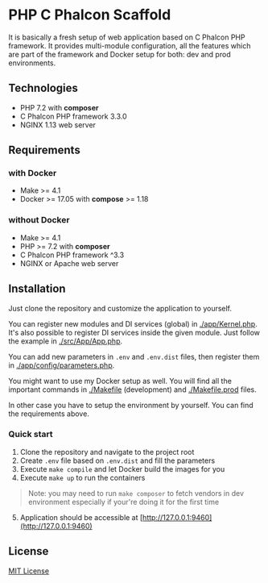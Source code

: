 # PHP C Phalcon Scaffold

It is basically a fresh setup of web application based on C Phalcon PHP framework.
It provides multi-module configuration, all the features which are part of the framework and Docker setup for both: dev and prod environments.

## Technologies
* PHP 7.2 with **composer**
* C Phalcon PHP framework 3.3.0
* NGINX 1.13 web server

## Requirements

### with Docker
* Make >= 4.1
* Docker >= 17.05 with **compose** >= 1.18

### without Docker
* Make >= 4.1
* PHP >= 7.2 with **composer**
* C Phalcon PHP framework ^3.3
* NGINX or Apache web server

## Installation
Just clone the repository and customize the application to yourself.

You can register new modules and DI services (global) in [./app/Kernel.php](./app/Kernel.php).
It's also possible to register DI services inside the given module. Just follow the example in [./src/App/App.php](./src/App/App.php).

You can add new parameters in `.env` and `.env.dist` files, then register them in [./app/config/parameters.php](./app/config/parameters.php).

You might want to use my Docker setup as well.
You will find all the important commands in [./Makefile](./Makefile) (development) and [./Makefile.prod](./Makefile.prod) files.

In other case you have to setup the environment by yourself. You can find the requirements above.

### Quick start

1. Clone the repository and navigate to the project root
2. Create `.env` file based on `.env.dist` and fill the parameters
3. Execute `make compile` and let Docker build the images for you
4. Execute `make up` to run the containers
> Note: you may need to run `make composer` to fetch vendors in dev environment especially if your're doing it for the first time
5. Application should be accessible at [http://127.0.0.1:9460](http://127.0.0.1:9460)

## License

[MIT License](./LICENSE)

